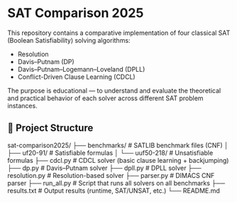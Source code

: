 # SAT Comparison 2025

This repository contains a comparative implementation of four classical SAT (Boolean Satisfiability) solving algorithms:

- Resolution
- Davis–Putnam (DP)
- Davis–Putnam–Logemann–Loveland (DPLL)
- Conflict-Driven Clause Learning (CDCL)

The purpose is educational — to understand and evaluate the theoretical and practical behavior of each solver across different SAT problem instances.

## 📂 Project Structure
sat-comparison2025/
├── benchmarks/              # SATLIB benchmark files (CNF)
│   ├── uf20-91/             # Satisfiable formulas
│   └── uuf50-218/           # Unsatisfiable formulas
├── cdcl.py                  # CDCL solver (basic clause learning + backjumping)
├── dp.py                    # Davis–Putnam solver
├── dpll.py                  # DPLL solver
├── resolution.py            # Resolution-based solver
├── parser.py                # DIMACS CNF parser
├── run_all.py               # Script that runs all solvers on all benchmarks
├── results.txt              # Output results (runtime, SAT/UNSAT, etc.)
└── README.md
